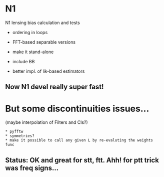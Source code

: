 # N1
N1 lensing bias calculation and tests


* ordering in loops

* FFT-based separable versions

* make it stand-alone

* include BB

* better impl. of lik-based estimators



## Now N1 devel really super fast!
# But some discontinuities issues...
(maybe interpolation of Filters and Cls?)

    * pyfftw
    * symmetries?
    * make it possible to call any given L by re-evaluting the weights func
## Status: OK and great for stt, ftt. Ahh! for ptt trick was freq signs...


